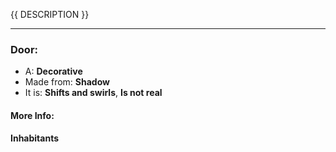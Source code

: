{{ DESCRIPTION }}

---

### Door:

* A: **Decorative**
* Made from: **Shadow**
* It is: **Shifts and swirls**, **Is not real**

#### More Info:

#### Inhabitants

